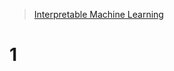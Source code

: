 

> [Interpretable Machine Learning](https://christophm.github.io/interpretable-ml-book/interpretability.html)

# 1
